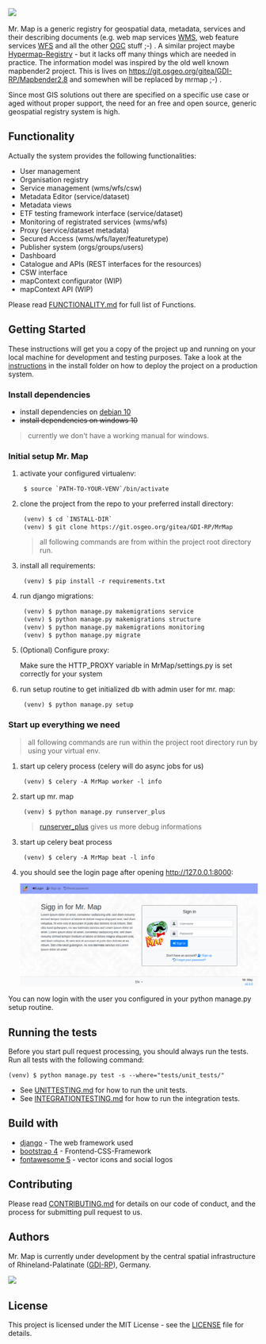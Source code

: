 <img src="https://git.osgeo.org/gitea/GDI-RP/MrMap/raw/branch/pre_master/MrMap/static/images/mr_map.png" width="200">

Mr. Map is a generic registry for geospatial data, metadata, services and their describing documents (e.g. web map services [WMS](https://www.opengeospatial.org/standards/wms), web feature services [WFS](https://www.opengeospatial.org/standards/wfs) and all the other [OGC](http://www.opengeospatial.org/) stuff ;-) . A similar project maybe [Hypermap-Registry](http://cga-harvard.github.io/Hypermap-Registry/) - but it lacks off many things which are needed in practice. The information model was inspired by the old well known mapbender2 project. This is lives on https://git.osgeo.org/gitea/GDI-RP/Mapbender2.8 and somewhen will be replaced by mrmap ;-) .

Since most GIS solutions out there are specified on a specific use case or aged without proper support, the need for an free and open source, generic geospatial registry system is high.

## Functionality
Actually the system provides the following functionalities:

* User management
* Organisation registry
* Service management (wms/wfs/csw)
* Metadata Editor (service/dataset)
* Metadata views
* ETF testing framework interface (service/dataset)
* Monitoring of registrated services (wms/wfs)
* Proxy (service/dataset metadata)
* Secured Access (wms/wfs/layer/featuretype)
* Publisher system (orgs/groups/users)
* Dashboard
* Catalogue and APIs (REST interfaces for the resources)
* CSW interface
* mapContext configurator (WIP)
* mapContext API (WIP)

Please read [FUNCTIONALITY.md](FUNCTIONALITY.md) for full list of Functions.
  

## Getting Started
These instructions will get you a copy of the project up and running on your local machine for development and testing purposes. Take a look at the [instructions](https://git.osgeo.org/gitea/GDI-RP/MrMap/src/branch/pre_master/install) in the install folder on how to deploy the project on a production system.

### Install dependencies
* install dependencies on [debian 10](INSTALLDEB10.md)
* <del>install dependencies on windows 10</del> 
> currently we don't have a working manual for windows. 

### Initial setup Mr. Map
1. activate your configured virtualenv:
        
        $ source `PATH-TO-YOUR-VENV`/bin/activate

1. clone the project from the repo to your preferred install directory:
        
        (venv) $ cd `INSTALL-DIR`
        (venv) $ git clone https://git.osgeo.org/gitea/GDI-RP/MrMap 

    > all following commands are from within the project root directory run.

1. install all requirements:

        (venv) $ pip install -r requirements.txt
        
1. run django migrations:

        (venv) $ python manage.py makemigrations service
        (venv) $ python manage.py makemigrations structure
        (venv) $ python manage.py makemigrations monitoring
        (venv) $ python manage.py migrate

1. (Optional) Configure proxy:
    
    Make sure the HTTP_PROXY variable in MrMap/settings.py is set correctly for your system

1. run setup routine to get initialized db with admin user for mr. map:
        
        (venv) $ python manage.py setup
        
### Start up everything we need
> all following commands are run within the project root directory run by using your virtual env.
       
1. start up celery process (celery will do async jobs for us)

        (venv) $ celery -A MrMap worker -l info
        
1. start up mr. map

        (venv) $ python manage.py runserver_plus
    > [runserver_plus](https://django-extensions.readthedocs.io/en/latest/runserver_plus.html) gives us more debug informations

1. start up celery beat process

        (venv) $ celery -A MrMap beat -l info
   

1. you should see the login page after opening http://127.0.0.1:8000:

    ![login page](mrmap_loginpage.png)
    
You can now login with the user you configured in your python manage.py setup routine.

## Running the tests
Before you start pull request processing, you should always run the tests.
Run all tests with the following command:

    (venv) $ python manage.py test -s --where="tests/unit_tests/"

* See [UNITTESTING.md](UNITTESTING.md) for how to run the unit tests.
* See [INTEGRATIONTESTING.md](INTEGRATIONTESTING.md) for how to run the integration tests.

<!--ToDo:
##Deployment
What to do here?
-->

## Build with
* [django](https://www.djangoproject.com/) - The web framework used
* [bootstrap 4](https://getbootstrap.com/) - Frontend-CSS-Framework
* [fontawesome 5](https://fontawesome.com/) - vector icons and social logos

## Contributing
Please read [CONTRIBUTING.md](CONTRIBUTING.md) for details on our code of conduct, and the process for submitting pull request to us.

## Authors
Mr. Map is currently under development by the central spatial infrastructure of Rhineland-Palatinate 
([GDI-RP](https://www.geoportal.rlp.de/mediawiki/index.php/Zentrale_Stelle_GDI-RP)), Germany.


<img src="https://www.geoportal.rlp.de/static/useroperations/images/logo-gdi.png" width="200">

## License
This project is licensed under the MIT License - see the [LICENSE](LICENSE) file for details.
